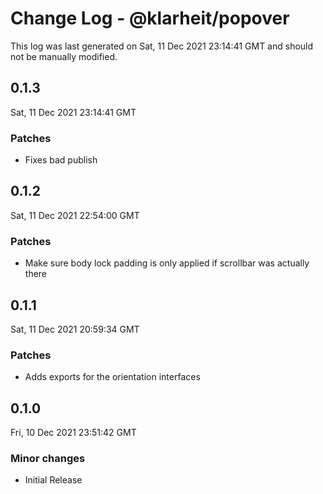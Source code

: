 # Change Log - @klarheit/popover

This log was last generated on Sat, 11 Dec 2021 23:14:41 GMT and should not be manually modified.

## 0.1.3
Sat, 11 Dec 2021 23:14:41 GMT

### Patches

- Fixes bad publish

## 0.1.2
Sat, 11 Dec 2021 22:54:00 GMT

### Patches

- Make sure body lock padding is only applied if scrollbar was actually there

## 0.1.1
Sat, 11 Dec 2021 20:59:34 GMT

### Patches

- Adds exports for the orientation interfaces

## 0.1.0
Fri, 10 Dec 2021 23:51:42 GMT

### Minor changes

- Initial Release


